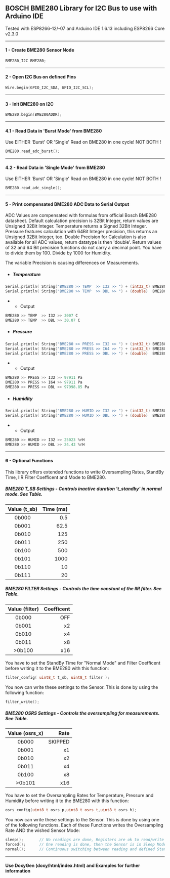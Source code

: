 ## BOSCH BME280 Library for I2C Bus to use with Arduino IDE
Tested with ESP8266-12/-07 and Arduino IDE 1.6.13 including ESP8266 Core v2.3.0
***
#### 1 - Create BME280 Sensor Node
```c++
BME280_I2C BME280;
```
***
#### 2 - Open I2C Bus on defined Pins
```c++
Wire.begin(GPIO_I2C_SDA, GPIO_I2C_SCL);
```
***
#### 3 - Init BME280 on I2C
```c++
BME280.begin(BME280ADDR);
```
***
#### 4.1 - Read Data in 'Burst Mode' from BME280
Use EITHER 'Burst' OR 'Single' Read on BME280 in one cycle! NOT BOTH !
```c++
BME280.read_adc_burst();
```
***
#### 4.2 - Read Data in 'Single Mode' from BME280
Use EITHER 'Burst' OR 'Single' Read on BME280 in one cycle! NOT BOTH !
```c++
BME280.read_adc_single();
```
***
#### 5 - Print compensated BME280 ADC Data to Serial Output
ADC Values are compensated with formulas from official Bosch BME280 datasheet. Default calculation precision is 32Bit Integer, return values are Unsigned 32Bit Integer. Temperature returns a Signed 32Bit Integer. Pressure features calculation with 64Bit Integer precision, this returns an Unsigned 32Bit Integer, too. Double Precision for Calculation is also available for all ADC values, return datatype is then 'double'. Return values of 32 and 64 Bit precision functions do not carry a decimal point. You have to divide them by 100. Divide by 1000 for Humidity.


The variable Precision is causing differences on Measurements.
* ##### Temperature
```c++
Serial.println( String("BME280 >> TEMP  >> I32 >> ") + (int32_t) BME280.temperature()     + " C" );
Serial.println( String("BME280 >> TEMP  >> DBL >> ") + (double)  BME280.temperature_dbl() + " C" );
```
* * Output
```c++
BME280 >> TEMP  >> I32 >> 3007 C
BME280 >> TEMP  >> DBL >> 30.07 C
```
* ##### Pressure
```c++
Serial.println( String("BME280 >> PRESS >> I32 >> ") + (int32_t) BME280.pressure()        + " Pa" );
Serial.println( String("BME280 >> PRESS >> I64 >> ") + (int32_t) BME280.pressure_i64()    + " Pa" );
Serial.println( String("BME280 >> PRESS >> DBL >> ") + (double)  BME280.pressure_dbl()    + " Pa" );
```
* * Output
```c++
BME280 >> PRESS >> I32 >> 97911 Pa
BME280 >> PRESS >> I64 >> 97911 Pa
BME280 >> PRESS >> DBL >> 97998.85 Pa
```
* ##### Humidity
```c++
Serial.println( String("BME280 >> HUMID >> I32 >> ") + (int32_t) BME280.humidity()        + " %rH" );  
Serial.println( String("BME280 >> HUMID >> DBL >> ") + (double)  BME280.humidity_dbl()    + " %rH" );
```
* * Output
```c++
BME280 >> HUMID >> I32 >> 25023 %rH
BME280 >> HUMID >> DBL >> 24.43 %rH
```
***
#### 6 - Optional Functions
This library offers extended functions to write Oversampling Rates, StandBy Time, IIR Filter Coefficent and Mode to BME280.

 ##### BME280 T_SB Settings - Controls inactive duration 't_standby' in normal mode. See Table.
 | Value (t_sb)    | Time (ms)     |
 |:---------------:|--------------:|
 0b000 | 0.5
 0b001 | 62.5
 0b010 | 125
 0b011 | 250
 0b100 | 500
 0b101 | 1000
 0b110 | 10
 0b111 | 20

 ##### BME280 FILTER Settings - Controls the time constant of the IIR filter. See Table.
 | Value (filter)  | Coefficent    |
 |:---------------:|--------------:|
 0b000 | OFF
 0b001 | x2
 0b010 | x4
 0b011 | x8
 >0b100 | x16

 You have to set the StandBy Time for "Normal Mode" and Filter Coefficent before writing it to the BME280 with this function:
 ```c++
 filter_config( uint8_t t_sb, uint8_t filter );
 ```
 
 You now can write these settings to the Sensor. This is done by using the following function:
 ```c++
 filter_write();
 ```
 
 ##### BME280 OSRS Settings - Controls the oversampling for measurements. See Table.
 
 | Value (osrs_x)  | Rate          |
 |:---------------:|--------------:|
 0b000 | SKIPPED
 0b001 | x1
 0b010 | x2
 0b011 | x4
 0b100 | x8
 >0b101 | x16

 You have to set the Oversampling Rates for Temperature, Pressure and Humidity before writing it to the BME280 with this function:
 ```c++
 osrs_config(uint8_t osrs_p,uint8_t osrs_t,uint8_t osrs_h);
 ```
 You now can write these settings to the Sensor. This is done by using one of the following functions. Each of these Functions writes the Oversampling Rate AND the wished Sensor Mode: 
 ```c++
 sleep();		// No readings are done, Registers are ok to read/write
 forced();		// One reading is done, then the Sensor is in Sleep Mode again
 normal();		// Continuous switching between reading and defined StandBy Time
 ```

***
#### Use DoxyGen (doxy/html/index.html) and Examples for further information
